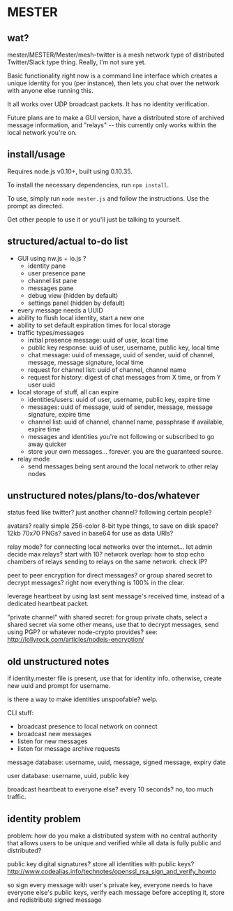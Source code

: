# MESTER

## wat?

mester/MESTER/Mester/mesh-twitter is a mesh network type of distributed Twitter/Slack type thing. Really, I'm not sure yet.

Basic functionality right now is a command line interface which creates a unique identity for you (per instance), then lets you chat over the network with anyone else running this.

It all works over UDP broadcast packets. It has no identity verification.

Future plans are to make a GUI version, have a distributed store of archived message information, and "relays" -- this currently only works within the local network you're on.

## install/usage

Requires node.js v0.10+, built using 0.10.35.

To install the necessary dependencies, run `npm install`.

To use, simply run `node mester.js` and follow the instructions. Use the prompt as directed.

Get other people to use it or you'll just be talking to yourself.

## structured/actual to-do list

- GUI using nw.js + io.js ?
	- identity pane
	- user presence pane
	- channel list pane
	- messages pane
	- debug view (hidden by default)
	- settings panel (hidden by default)
- every message needs a UUID
- ability to flush local identity, start a new one
- ability to set default expiration times for local storage
- traffic types/messages
	- initial presence message: uuid of user, local time
	- public key response: uuid of user, username, public key, local time
	- chat message: uuid of message, uuid of sender, uuid of channel, message, message signature, local time
	- request for channel list: uuid of channel, channel name
	- request for history: digest of chat messages from X time, or from Y user uuid
- local storage of stuff, all can expire
	- identities/users: uuid of user, username, public key, expire time
	- messages: uuid of message, uuid of sender, message, message signature, expire time
	- channel list: uuid of channel, channel name, passphrase if available, expire time
	- messages and identities you're not following or subscribed to go away quicker
	- store your own messages... forever. you are the guaranteed source.
- relay mode
	- send messages being sent around the local network to other relay nodes

## unstructured notes/plans/to-dos/whatever

status feed like twitter? just another channel? following certain people?

avatars? really simple 256-color 8-bit type things, to save on disk space? 12kb 70x70 PNGs? saved in base64 for use as data URIs?

relay mode? for connecting local networks over the internet... let admin decide max relays? start with 10? network overlap: how to stop echo chambers of relays sending to relays on the same network. check IP?

peer to peer encryption for direct messages? or group shared secret to decrypt messages? right now everything is 100% in the clear.

leverage heartbeat by using last sent message's received time, instead of a dedicated heartbeat packet.

"private channel" with shared secret: for group private chats, select a shared secret via some other means, use that to decrypt messages, send using PGP? or whatever node-crypto provides? see: http://lollyrock.com/articles/nodejs-encryption/

## old unstructured notes

if identity.mester file is present, use that for identity info. otherwise, create new uuid and prompt for username.

is there a way to make identities unspoofable? welp.

CLI stuff:

- broadcast presence to local network on connect
- broadcast new messages
- listen for new messages
- listen for message archive requests

message database: username, uuid, message, signed message, expiry date

user database: username, uuid, public key

broadcast heartbeat to everyone else? every 10 seconds? no, too much traffic.

## identity problem

problem: how do you make a distributed system with no central authority that allows users to be unique and verified while all data is fully public and distributed?

public key digital signatures? store all identities with public keys? http://www.codealias.info/technotes/openssl_rsa_sign_and_verify_howto

so sign every message with user's private key, everyone needs to have everyone else's public keys, verify each message before accepting it, store and redistribute signed message